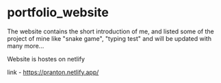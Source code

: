 # portfolio_website

The website contains the short introduction of me, and listed some of the project of mine 
like "snake game", "typing test" and will be updated with many more...


Website is hostes on netlify 

link - https://pranton.netlify.app/
